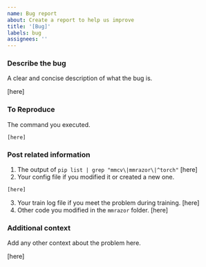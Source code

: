 ```yaml
---
name: Bug report
about: Create a report to help us improve
title: '[Bug]'
labels: bug
assignees: ''
---
```


### Describe the bug

A clear and concise description of what the bug is.

\[here\]

### To Reproduce

The command you executed.

```shell
[here]
```

### Post related information

1. The output of `pip list | grep "mmcv\|mmrazor\|^torch"`
   \[here\]
2. Your config file if you modified it or created a new one.

```python
[here]
```

3. Your train log file if you meet the problem during training.
   \[here\]
4. Other code you modified in the `mmrazor` folder.
   \[here\]

### Additional context

Add any other context about the problem here.

\[here\]
